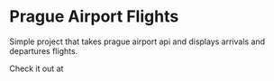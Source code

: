 # Prague Airport Flights

Simple project that takes prague airport api and displays
arrivals and departures flights.

Check it out at 